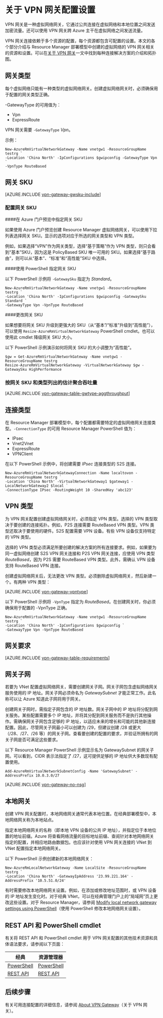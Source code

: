 <properties
    pageTitle="用于跨界 Azure 连接的 VPN 网关设置 | Azure"
    description="了解用于 Azure 虚拟网络网关的 VPN 网关设置。"
    services="vpn-gateway"
    documentationcenter="na"
    author="cherylmc"
    manager="timlt"
    editor=""
    tags="azure-resource-manager,azure-service-management" />
<tags
    ms.assetid="ae665bc5-0089-45d0-a0d5-bc0ab4e79899"
    ms.service="vpn-gateway"
    ms.devlang="na"
    ms.topic="article"
    ms.tgt_pltfrm="na"
    ms.workload="infrastructure-services"
    ms.date="02/13/2017"
    wacn.date="03/03/2017"
    ms.author="cherylmc" />  


# 关于 VPN 网关配置设置
VPN 网关是一种虚拟网络网关，它通过公共连接在虚拟网络和本地位置之间发送加密流量。还可以使用 VPN 网关跨 Azure 主干在虚拟网络之间发送流量。

VPN 网关连接依赖于多个资源的配置，每个资源都包含可配置的设置。本文的各个部分介绍与 Resource Manager 部署模型中创建的虚拟网络的 VPN 网关相关的资源和设置。可以在[关于 VPN 网关](/documentation/articles/vpn-gateway-about-vpngateways/)一文中找到每种连接解决方案的介绍和拓扑图。

## <a name="gwtype"></a>网关类型
每个虚拟网络只能有一种类型的虚拟网络网关。创建虚拟网络网关时，必须确保用于配置的网关类型正确。

-GatewayType 的可用值为：

* Vpn
* ExpressRoute

VPN 网关需要 `-GatewayType` *Vpn*。

示例：

    New-AzureRmVirtualNetworkGateway -Name vnetgw1 -ResourceGroupName testrg `
    -Location 'China North' -IpConfigurations $gwipconfig -GatewayType Vpn `
    -VpnType RouteBased

## <a name="gwsku"></a>网关 SKU
[AZURE.INCLUDE [vpn-gateway-gwsku-include](../../includes/vpn-gateway-gwsku-include.md)]

### 配置网关 SKU
####在 Azure 门户预览中指定网关 SKU

如果使用 Azure 门户预览创建 Resource Manager 虚拟网络网关，可以使用下拉列表选择网关 SKU。显示的选项对应于所选的网关类型和 VPN 类型。

例如，如果选择“VPN”作为网关类型，选择“基于策略”作为 VPN 类型，则只会看到“基本”SKU，因为这是 PolicyBased SKU 唯一可用的 SKU。如果选择“基于路由”，则可以从“基本”、“标准”和“高性能”SKU 中选择。

####使用 PowerShell 指定网关 SKU

以下 PowerShell 示例将 `-GatewaySku` 指定为 *Standard*。

    New-AzureRmVirtualNetworkGateway -Name vnetgw1 -ResourceGroupName testrg `
    -Location 'China North' -IpConfigurations $gwipconfig -GatewaySku Standard `
    -GatewayType Vpn -VpnType RouteBased

####更改网关 SKU

如果想要将网关 SKU 升级到更强大的 SKU（从“基本”/“标准”升级到“高性能”），可以使用 `Resize-AzureRmVirtualNetworkGateway` PowerShell cmdlet。也可以使用此 cmdlet 降级网关 SKU 大小。

以下 PowerShell 示例演示如何将网关 SKU 的大小调整为“高性能”。

    $gw = Get-AzureRmVirtualNetworkGateway -Name vnetgw1 -ResourceGroupName testrg
    Resize-AzureRmVirtualNetworkGateway -VirtualNetworkGateway $gw -GatewaySku HighPerformance

### 按网关 SKU 和类型列出的估计聚合吞吐量
[AZURE.INCLUDE [vpn-gateway-table-gwtype-aggthroughput](../../includes/vpn-gateway-table-gwtype-aggtput-include.md)]

## <a name="connectiontype"></a>连接类型
在 Resource Manager 部署模型中，每个配置都需要特定的虚拟网络网关连接类型。`-ConnectionType` 的可用 Resource Manager PowerShell 值为：

* IPsec
* Vnet2Vnet
* ExpressRoute
* VPNClient

在以下 PowerShell 示例中，将创建需要 *IPsec* 连接类型的 S2S 连接。

    New-AzureRmVirtualNetworkGatewayConnection -Name localtovon -ResourceGroupName testrg `
    -Location 'China North' -VirtualNetworkGateway1 $gateway1 -LocalNetworkGateway2 $local `
    -ConnectionType IPsec -RoutingWeight 10 -SharedKey 'abc123'

## <a name="vpntype"></a>VPN 类型
为 VPN 网关配置创建虚拟网络网关时，必须指定 VPN 类型。选择的 VPN 类型取决于要创建的连接拓扑。例如，P2S 连接需要 RouteBased VPN 类型。VPN 类型还取决于要使用的硬件。S2S 配置需要 VPN 设备。有些 VPN 设备仅支持特定的 VPN 类型。

选择的 VPN 类型必须满足所要创建的解决方案的所有连接要求。例如，如果要为同一虚拟网络创建 S2S VPN 网关连接和 P2S VPN 网关连接，应使用 VPN 类型 *RouteBased*，因为 P2S 需要 RouteBased VPN 类型。此外，需确认 VPN 设备支持 RouteBased VPN 连接。

创建虚拟网络网关后，无法更改 VPN 类型。必须删除虚拟网络网关，然后新建一个。有两种 VPN 类型：

[AZURE.INCLUDE [vpn-gateway-vpntype](../../includes/vpn-gateway-vpntype-include.md)]

以下 PowerShell 示例将 `-VpnType` 指定为 *RouteBased*。在创建网关时，你必须确保用于配置的 -VpnType 正确。

    New-AzureRmVirtualNetworkGateway -Name vnetgw1 -ResourceGroupName testrg `
    -Location 'China North' -IpConfigurations $gwipconfig `
    -GatewayType Vpn -VpnType RouteBased

## <a name="requirements"></a>网关要求
[AZURE.INCLUDE [vpn-gateway-table-requirements](../../includes/vpn-gateway-table-requirements-include.md)]

## <a name="gwsub"></a>网关子网
若要为 VNet 配置虚拟网络网关，需要创建网关子网。网关子网包含虚拟网络网关服务使用的 IP 地址。网关子网必须命名为 *GatewaySubnet* 才能正常工作。此名称可以让 Azure 知道此子网将用于网关。

创建网关子网时，需指定子网包含的 IP 地址数。网关子网中的 IP 地址将分配到网关服务。某些配置需要多个 IP 地址，并将其分配到网关服务而不是执行其他操作。需确保网关子网包含足够的 IP 地址，以适应未来的增长和可能的其他新连接配置。因此，尽管网关子网最小可以创建为 /29，但建议创建 /28 或更大（/28、/27、/26 等）的网关子网。查看要创建的配置的要求，并验证所拥有的网关子网是否可满足这些要求。

以下 Resource Manager PowerShell 示例显示名为 GatewaySubnet 的网关子网。可以看到，CIDR 表示法指定了 /27，这可提供足够的 IP 地址供大多数现有配置使用。

    Add-AzureRmVirtualNetworkSubnetConfig -Name 'GatewaySubnet' -AddressPrefix 10.0.3.0/27

[AZURE.INCLUDE [vpn-gateway-no-nsg](../../includes/vpn-gateway-no-nsg-include.md)]

## <a name="lng"></a>本地网关
创建 VPN 网关配置时，本地网络网关通常代表本地位置。在经典部署模型中，本地网络网关称为本地站点。

指定本地网络网关的名称（即本地 VPN 设备的公共 IP 地址），并指定位于本地位置的地址前缀。Azure 将查看网络流量的目标地址前缀、查阅针对本地网络网关指定的配置，并相应地路由数据包。也应该针对使用 VPN 网关连接的 VNet 到 VNet 配置指定本地网络网关。

以下 PowerShell 示例创建新的本地网络网关：

    New-AzureRmLocalNetworkGateway -Name LocalSite -ResourceGroupName testrg `
    -Location 'China North' -GatewayIpAddress '23.99.221.164' -AddressPrefix '10.5.51.0/24'

有时需要修改本地网络网关设置。例如，在添加或修改地址范围时，或 VPN 设备的 IP 地址发生变化时。对于经典 VNet，可以在经典管理门户上的“局域网”页上更改这些设置。对于 Resource Manager，请参阅 [Modify local network gateway settings using PowerShell](/documentation/articles/vpn-gateway-modify-local-network-gateway/)（使用 PowerShell 修改本地网络网关设置）。

## <a name="resources"></a>REST API 和 PowerShell cmdlet
有关将 REST API 和 PowerShell cmdlet 用于 VPN 网关配置的其他技术资源和具体语法要求，请参阅以下页面：

| **经典** | **资源管理器** |
| --- | --- |
| [PowerShell](https://msdn.microsoft.com/zh-cn/library/mt270335.aspx) |[PowerShell](https://msdn.microsoft.com/zh-cn/library/mt163510.aspx) |
| [REST API](https://msdn.microsoft.com/zh-cn/library/jj154113.aspx) |[REST API](https://msdn.microsoft.com/zh-cn/library/mt163859.aspx) |

## 后续步骤
有关可用连接配置的详细信息，请参阅 [About VPN Gateway](/documentation/articles/vpn-gateway-about-vpngateways/)（关于 VPN 网关）。

<!---HONumber=Mooncake_0227_2017-->
<!--Update_Description: wording update-->